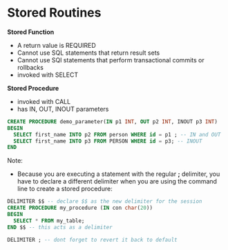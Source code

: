 # Stored Routines

**Stored Function**
* A return value is REQUIRED
* Cannot use SQL statements that return result sets
* Cannot use SQl statements that perform transactional commits or rollbacks
* invoked with SELECT

**Stored Procedure**
* invoked with CALL
* has IN, OUT, INOUT parameters
```sql
CREATE PROCEDURE demo_parameter(IN p1 INT, OUT p2 INT, INOUT p3 INT)
BEGIN
  SELECT first_name INTO p2 FROM person WHERE id = p1 ; -- IN and OUT 
  SELECT first_name INTO p3 FROM PERSON WHERE id = p3; -- INOUT 
END
```

Note:
* Because you are executing a statement with the regular **;** delimiter, you have to declare a different delimiter when you are using the command line to create a stored procedure:
```sql
DELIMITER $$ -- declare $$ as the new delimiter for the session
CREATE PROCEDURE my_procedure (IN con char(20))
BEGIN
  SELECT * FROM my_table;
END $$ -- this acts as a delimiter 

DELIMITER ; -- dont forget to revert it back to default
```
